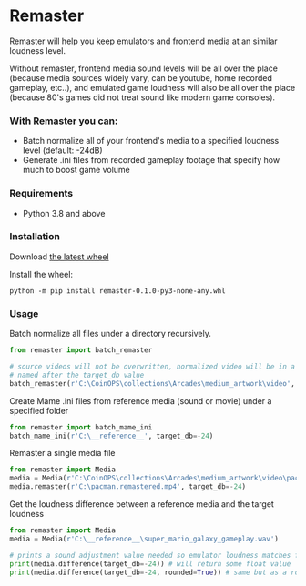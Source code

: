 # Remaster
Remaster will help you keep emulators and frontend media at an similar loudness level.

Without remaster, frontend media sound levels will be all over the place (because media sources widely vary,  can be youtube, home recorded gameplay, etc..), and emulated game loudness will also be all over the place (because 80's games did not treat sound like modern game consoles).

### With Remaster you can:
* Batch normalize all of your frontend's media to a specified loudness level (default: -24dB)
* Generate .ini files from recorded gameplay footage that specify how much to boost game volume

### Requirements
* Python 3.8 and above

### Installation
Download [the latest wheel](https://github.com/CoinOPS-Official/Remaster/releases)

Install the wheel:
```
python -m pip install remaster-0.1.0-py3-none-any.whl
```

### Usage
Batch normalize all files under a directory recursively.
``` python
from remaster import batch_remaster

# source videos will not be overwritten, normalized video will be in a folder
# named after the target_db value
batch_remaster(r'C:\CoinOPS\collections\Arcades\medium_artwork\video', target_db=-24)
```

Create Mame .ini files from reference media (sound or movie) under a specified folder
``` python
from remaster import batch_mame_ini
batch_mame_ini(r'C:\__reference__', target_db=-24)
```

Remaster a single media file
``` python
from remaster import Media
media = Media(r'C:\CoinOPS\collections\Arcades\medium_artwork\video\pacman.mp4')
media.remaster(r'C:\pacman.remastered.mp4', target_db=-24)

````

Get the loudness difference between a reference media and the target loudness
``` python
from remaster import Media
media = Media(r'C:\__reference__\super_mario_galaxy_gameplay.wav')

# prints a sound adjustment value needed so emulator loudness matches frontend
print(media.difference(target_db=-24)) # will return some float value
print(media.difference(target_db=-24, rounded=True)) # same but as a rounded integer (for Mame)
```

